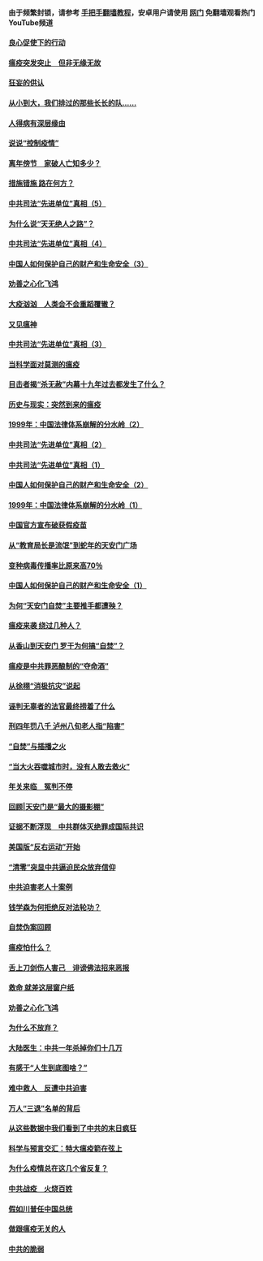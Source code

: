 #### 由于频繁封锁，请参考 [手把手翻墙教程](https://github.com/gfw-breaker/guides/wiki/)，安卓用户请使用 [网门](https://github.com/gfw-breaker/nogfw/blob/master/dl.md?t=02252000) 免翻墙观看热门YouTube频道 

#### [良心促使下的行动](../pages/19/421302.md?t=02252000) 

#### [瘟疫突发突止　但非无缘无故](../pages/19/421281.md?t=02252000) 

#### [狂妄的供认](../pages/19/421199.md?t=02252000) 

#### [从小到大，我们排过的那些长长的队……](../pages/19/421243.md?t=02252000) 

#### [人得病有深层缘由](../pages/19/420864.md?t=02252000) 

#### [说说“控制疫情”](../pages/19/420831.md?t=02252000) 

#### [离年傍节　家破人亡知多少？](../pages/19/420563.md?t=02252000) 

#### [措施错施  路在何方？](../pages/19/420076.md?t=02252000) 

#### [中共司法“先进单位”真相（5）](../pages/19/419453.md?t=02252000) 

#### [为什么说“天无绝人之路”？](../pages/19/419618.md?t=02252000) 

#### [中共司法“先进单位”真相（4）](../pages/19/419452.md?t=02252000) 

#### [中国人如何保护自己的财产和生命安全（3）](../pages/19/419405.md?t=02252000) 

#### [劝善之心化飞鸿](../pages/19/418758.md?t=02252000) 

#### [大疫汹汹　人类会不会重蹈覆辙？](../pages/19/419691.md?t=02252000) 

#### [又见瘟神](../pages/19/419225.md?t=02252000) 

#### [中共司法“先进单位”真相（3）](../pages/19/419451.md?t=02252000) 

#### [当科学面对莫测的瘟疫](../pages/19/419625.md?t=02252000) 

#### [目击者揭“杀无赦”内幕十九年过去都发生了什么？](../pages/19/419617.md?t=02252000) 

#### [历史与现实：突然到来的瘟疫](../pages/19/419619.md?t=02252000) 

#### [1999年：中国法律体系崩解的分水岭（2）](../pages/19/419455.md?t=02252000) 

#### [中共司法“先进单位”真相（2）](../pages/19/419450.md?t=02252000) 

#### [中共司法“先进单位”真相（1）](../pages/19/419449.md?t=02252000) 

#### [中国人如何保护自己的财产和生命安全（2）](../pages/19/419404.md?t=02252000) 

#### [1999年：中国法律体系崩解的分水岭（1）](../pages/19/419454.md?t=02252000) 

#### [中国官方宣布破获假疫苗](../pages/19/419504.md?t=02252000) 

#### [从“教育局长是流氓”到蛇年的天安门广场](../pages/19/419470.md?t=02252000) 

#### [变种病毒传播率比原来高70％](../pages/19/419456.md?t=02252000) 

#### [中国人如何保护自己的财产和生命安全（1）](../pages/19/419403.md?t=02252000) 

#### [为何“天安门自焚”主要推手都遭殃？](../pages/19/419348.md?t=02252000) 

#### [瘟疫来袭 绕过几种人？](../pages/19/419349.md?t=02252000) 

#### [从香山到天安门 罗干为何搞“自焚”？](../pages/19/419270.md?t=02252000) 

#### [瘟疫是中共罪恶酿制的“夺命酒”](../pages/19/419223.md?t=02252000) 

#### [从徐栩“消极抗灾”说起](../pages/19/419224.md?t=02252000) 

#### [诬判无辜者的法官最终捞着了什么](../pages/19/419268.md?t=02252000) 

#### [刑四年罚八千 泸州八旬老人指“陷害”](../pages/19/419232.md?t=02252000) 

#### [“自焚”与插播之火](../pages/19/419226.md?t=02252000) 

#### [“当大火吞噬城市时，没有人敢去救火”](../pages/19/419077.md?t=02252000) 

#### [年关来临　冤判不停](../pages/19/419093.md?t=02252000) 

#### [回顾|天安门是“最大的摄影棚”](../pages/19/380866.md?t=02252000) 

#### [证据不断浮现　中共群体灭绝罪成国际共识](../pages/19/419031.md?t=02252000) 

#### [美国版“反右运动”开始](../pages/19/419030.md?t=02252000) 

#### [“清零”突显中共逼迫民众放弃信仰](../pages/19/418995.md?t=02252000) 

#### [中共迫害老人十案例](../pages/19/418831.md?t=02252000) 

#### [钱学森为何拒绝反对法轮功？](../pages/19/418905.md?t=02252000) 

#### [自焚伪案回顾](../pages/19/418799.md?t=02252000) 

#### [瘟疫怕什么？](../pages/19/418800.md?t=02252000) 

#### [舌上刀剑伤人害己　诽谤佛法招来恶报](../pages/19/418731.md?t=02252000) 

#### [救命 就差这层窗户纸](../pages/19/418706.md?t=02252000) 

#### [劝善之心化飞鸿](../pages/19/416766.md?t=02252000) 

#### [为什么不放弃？](../pages/19/418691.md?t=02252000) 

#### [大陆医生：中共一年杀掉你们十几万](../pages/19/418670.md?t=02252000) 

#### [有感于“人生到底图啥？”](../pages/19/418624.md?t=02252000) 

#### [难中救人　反遭中共迫害](../pages/19/418414.md?t=02252000) 

#### [万人“三退”名单的背后](../pages/19/418505.md?t=02252000) 

#### [从这些数据中我们看到了中共的末日疯狂](../pages/19/418420.md?t=02252000) 

#### [科学与预言交汇：特大瘟疫箭在弦上](../pages/19/418266.md?t=02252000) 

#### [为什么疫情总在这几个省反复？](../pages/19/418219.md?t=02252000) 

#### [中共战疫　火烧百姓](../pages/19/418220.md?t=02252000) 

#### [假如川普任中国总统](../pages/19/418174.md?t=02252000) 

#### [做跟瘟疫无关的人](../pages/19/418171.md?t=02252000) 

#### [中共的脆弱](../pages/19/418196.md?t=02252000) 

